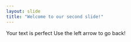```yaml
---
layout: slide
title: "Welcome to our second slide!"
---
```

Your text is perfect
Use the left arrow to go back!
